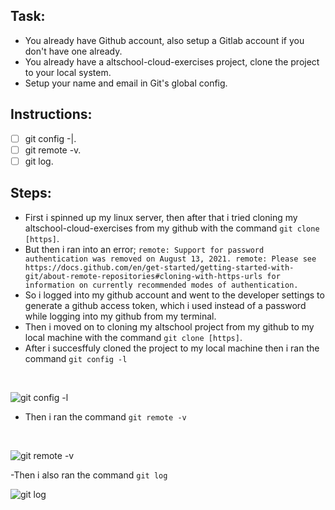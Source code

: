 ## Task:
- You already have Github account, also setup a Gitlab account if you don't have one already.
- You already have a altschool-cloud-exercises project, clone the project to your local system.
- Setup your name and email in Git's global config.

## Instructions:
- [ ] git config -|.
- [ ] git remote -v.
- [ ] git log.

## Steps:
- First i spinned up my linux server, then after that i tried cloning my altschool-cloud-exercises from my github with the command `git clone [https]`.
- But then i ran into an error;
`remote: Support for password authentication was removed on August 13, 2021.
remote: Please see https://docs.github.com/en/get-started/getting-started-with-git/about-remote-repositories#cloning-with-https-urls for information on currently recommended modes of authentication.`
- So i logged into my github account and went to the developer settings to generate a github access token, which i used instead of a password while logging into my github from my terminal.
- Then i moved on to cloning my altschool project from my github to my local machine with the command `git clone [https]`.
- After i succesffuly cloned the project to my local machine then i ran the command `git config -l`
<br>

![git config -l](https://user-images.githubusercontent.com/105651785/192138041-9192de74-2802-4d26-99e0-03eaf3615cb8.png)

- Then i ran the command `git remote -v`
<br>

![git remote -v](https://user-images.githubusercontent.com/105651785/192138138-29e73db2-5ea1-44e5-8b06-d7c4af31be30.png)

-Then i also ran the command `git log`
<br>

![git log](https://user-images.githubusercontent.com/105651785/192138165-0621e4fb-aab9-4120-99dd-d31c59a63079.png)





